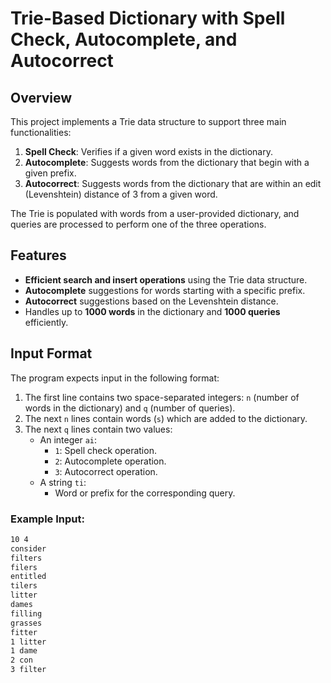 # Trie-Based Dictionary with Spell Check, Autocomplete, and Autocorrect

## Overview

This project implements a Trie data structure to support three main functionalities:

1. **Spell Check**: Verifies if a given word exists in the dictionary.
2. **Autocomplete**: Suggests words from the dictionary that begin with a given prefix.
3. **Autocorrect**: Suggests words from the dictionary that are within an edit (Levenshtein) distance of 3 from a given word.

The Trie is populated with words from a user-provided dictionary, and queries are processed to perform one of the three operations.

## Features

- **Efficient search and insert operations** using the Trie data structure.
- **Autocomplete** suggestions for words starting with a specific prefix.
- **Autocorrect** suggestions based on the Levenshtein distance.
- Handles up to **1000 words** in the dictionary and **1000 queries** efficiently.

## Input Format

The program expects input in the following format:

1. The first line contains two space-separated integers: `n` (number of words in the dictionary) and `q` (number of queries).
2. The next `n` lines contain words (`s`) which are added to the dictionary.
3. The next `q` lines contain two values:
    - An integer `ai`:
      - `1`: Spell check operation.
      - `2`: Autocomplete operation.
      - `3`: Autocorrect operation.
    - A string `ti`:
      - Word or prefix for the corresponding query.

### Example Input:

```txt
10 4
consider
filters
filers
entitled
tilers
litter
dames
filling
grasses
fitter
1 litter
1 dame
2 con
3 filter
